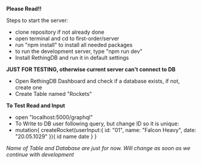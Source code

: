 **Please Read!!**

Steps to start the server:

*  clone repository if not already done
*  open terminal and cd to first-order/server
*  run "npm install" to install all needed packages
*  to run the development server, type "npm run dev"
*  Install RethingDB and run it in default settings

**JUST FOR TESTING, otherwise current server can't connect to DB** 
*  Open RethingDB Dashboard and check if a database exists, if not, create one
*  Create Table named "Rockets"

**To Test Read and Input**
* open "localhost:5000/graphql"
* To Write to DB user following query, but change ID so it is unique: 
* mutation{
  createRocket(userInput:{
    id: "01",
    name: "Falcon Heavy",
    date: "20.05.1029"
  }){
    id
    name
    date
  }
}

*Name of Table and Database are just for now. Will change as soon as we continue with development*